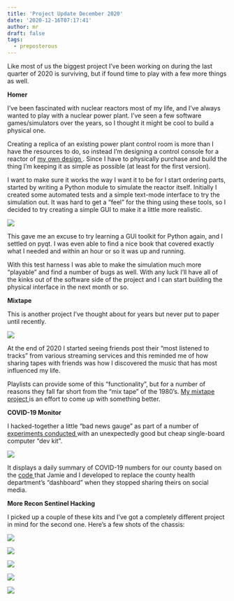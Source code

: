```yaml
---
title: 'Project Update December 2020'
date: '2020-12-16T07:17:41'
author: mr
draft: false
tags:
  - preposterous
---
```

Like most of us the biggest project I’ve been working on during the last
quarter of 2020 is surviving, but if found time to play with a few more things
as well.

  

**Homer**

I’ve been fascinated with nuclear reactors most of my life, and I’ve always
wanted to play with a nuclear power plant. I’ve seen a few software
games/simulators over the years, so I thought it might be cool to build a
physical one.

  

Creating a replica of an existing power plant control room is more than I have
the resources to do, so instead I’m designing a control console for a reactor
of [ my own design ](https://github.com/jjg/homer) . Since I have to
physically purchase and build the thing I’m keeping it as simple as possible
(at least for the first version).

  

I want to make sure it works the way I want it to be for I start ordering
parts, started by writing a Python module to simulate the reactor itself.
Initially I created some automated tests and a simple text-mode interface to
try the simulation out. It was hard to get a “feel” for the thing using these
tools, so I decided to try creating a simple GUI to make it a little more
realistic.

  

![](/assets/102-image0.jpeg)  

  

This gave me an excuse to try learning a GUI toolkit for Python again, and I
settled on pyqt. I was even able to find a nice book that covered exactly what
I needed and within an hour or so it was up and running.

  

With this test harness I was able to make the simulation much more “playable”
and find a number of bugs as well. With any luck I’ll have all of the kinks
out of the software side of the project and I can start building the physical
interface in the next month or so.

  

**Mixtape**

This is another project I’ve thought about for years but never put to paper
until recently.

  

![](/assets/102-image1.jpeg)  

  

At the end of 2020 I started seeing friends post their “most listened to
tracks” from various streaming services and this reminded me of how sharing
tapes with friends was how I discovered the music that has most influenced my
life.

  

Playlists can provide some of this “functionality”, but for a number of
reasons they fall far short from the “mix tape” of the 1980’s. [ My mixtape
project ](http://jasongullickson.com/a-hardware-mixtape.html) is an effort to
come up with something better.

  

**COVID-19 Monitor**

I hacked-together a little “bad news gauge” as part of a number of [
experiments conducted ](https://github.com/jjg/recon-sentinel-hacking) with an
unexpectedly good but cheap single-board computer “dev kit”.

  

![](/assets/102-image2.jpeg)  

  

It displays a daily summary of COVID-19 numbers for our county based on the [
code ](https://github.com/jjg/covid-analysis) that Jamie and I developed to
replace the county health department’s “dashboard” when they stopped sharing
theirs on social media.

  

**More Recon Sentinel Hacking**

I picked up a couple of these kits and I’ve got a completely different project
in mind for the second one. Here’s a few shots of the chassis:

  

![](/assets/102-image3.jpeg)

  

![](/assets/102-image4.jpeg)

  

![](/assets/102-image5.jpeg)

  

![](/assets/102-image6.jpeg)

  

![](/assets/102-image7.jpeg)  

  

  

  

  

  

